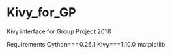 # Kivy_for_GP
Kivy interface for Group Project 2018

Requirements
Cython===0.26.1
Kivy===1.10.0
matplotlib

